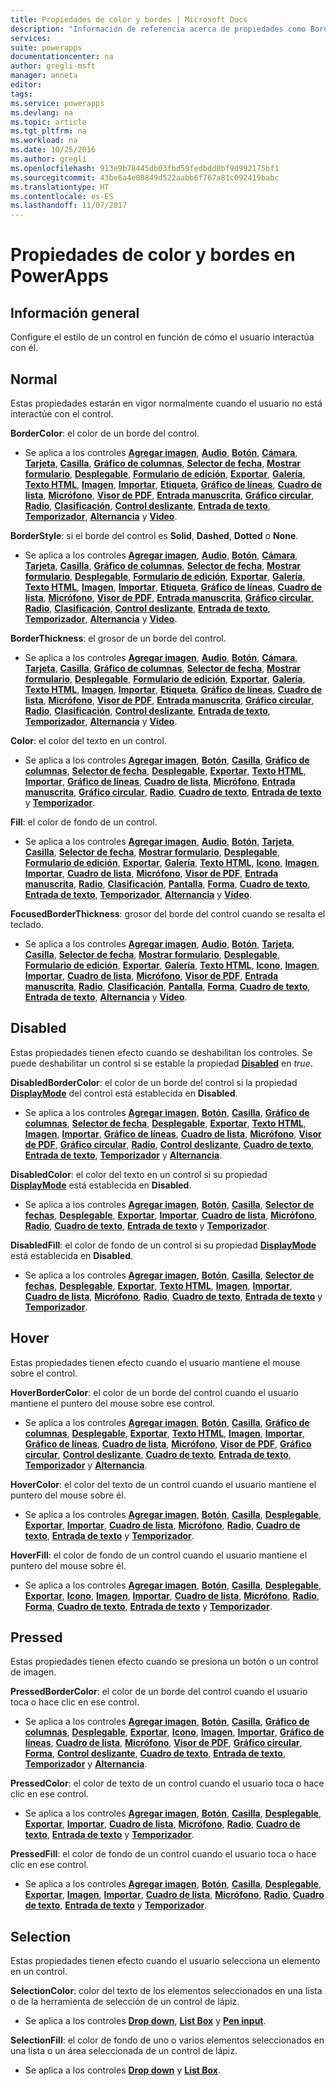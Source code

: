 ```yaml
---
title: Propiedades de color y bordes | Microsoft Docs
description: "Información de referencia acerca de propiedades como BorderColor, HoverBorderColor y PressedBorderColor"
services: 
suite: powerapps
documentationcenter: na
author: gregli-msft
manager: anneta
editor: 
tags: 
ms.service: powerapps
ms.devlang: na
ms.topic: article
ms.tgt_pltfrm: na
ms.workload: na
ms.date: 10/25/2016
ms.author: gregli
ms.openlocfilehash: 913e9b78445db03fbd59fedbdd0bf9d992175bf1
ms.sourcegitcommit: 43be6a4e08849d522aabb6f767a81c092419babc
ms.translationtype: HT
ms.contentlocale: es-ES
ms.lasthandoff: 11/07/2017
---
```

# <a name="color-and-border-properties-in-powerapps"></a>Propiedades de color y bordes en PowerApps
## <a name="overview"></a>Información general
Configure el estilo de un control en función de cómo el usuario interactúa con él.

## <a name="normal"></a>Normal
Estas propiedades estarán en vigor normalmente cuando el usuario no está interactúe con el control.

**BorderColor**: el color de un borde del control.

* Se aplica a los controles **[Agregar imagen](control-add-picture.md)**, **[Audio](control-audio-video.md)**, **[Botón](control-button.md)**, **[Cámara](control-camera.md)**, **[Tarjeta](control-card.md)**, **[Casilla](control-check-box.md)**, **[Gráfico de columnas](control-column-line-chart.md)**, **[Selector de fecha](control-date-picker.md)**, **[Mostrar formulario](control-form-detail.md)**, **[Desplegable](control-drop-down.md)**, **[Formulario de edición](control-form-detail.md)**, **[Exportar](control-export-import.md)**, **[Galería](control-gallery.md)**, **[Texto HTML](control-html-text.md)**, **[Imagen](control-image.md)**, **[Importar](control-export-import.md)**, **[Etiqueta](control-text-box.md)**, **[Gráfico de líneas](control-column-line-chart.md)**, **[Cuadro de lista](control-list-box.md)**, **[Micrófono](control-microphone.md)**, **[Visor de PDF](control-pdf-viewer.md)**, **[Entrada manuscrita](control-pen-input.md)**, **[Gráfico circular](control-pie-chart.md)**, **[Radio](control-radio.md)**, **[Clasificación](control-rating.md)**, **[Control deslizante](control-slider.md)**, **[Entrada de texto](control-text-input.md)**, **[Temporizador](control-timer.md)**, **[Alternancia](control-toggle.md)** y **[Video](control-audio-video.md)**.

**BorderStyle**: si el borde del control es **Solid**, **Dashed**, **Dotted** o **None**.

* Se aplica a los controles **[Agregar imagen](control-add-picture.md)**, **[Audio](control-audio-video.md)**, **[Botón](control-button.md)**, **[Cámara](control-camera.md)**, **[Tarjeta](control-card.md)**, **[Casilla](control-check-box.md)**, **[Gráfico de columnas](control-column-line-chart.md)**, **[Selector de fecha](control-date-picker.md)**, **[Mostrar formulario](control-form-detail.md)**, **[Desplegable](control-drop-down.md)**, **[Formulario de edición](control-form-detail.md)**, **[Exportar](control-export-import.md)**, **[Galería](control-gallery.md)**, **[Texto HTML](control-html-text.md)**, **[Imagen](control-image.md)**, **[Importar](control-export-import.md)**, **[Etiqueta](control-text-box.md)**, **[Gráfico de líneas](control-column-line-chart.md)**, **[Cuadro de lista](control-list-box.md)**, **[Micrófono](control-microphone.md)**, **[Visor de PDF](control-pdf-viewer.md)**, **[Entrada manuscrita](control-pen-input.md)**, **[Gráfico circular](control-pie-chart.md)**, **[Radio](control-radio.md)**, **[Clasificación](control-rating.md)**, **[Control deslizante](control-slider.md)**, **[Entrada de texto](control-text-input.md)**, **[Temporizador](control-timer.md)**, **[Alternancia](control-toggle.md)** y **[Video](control-audio-video.md)**.

**BorderThickness**: el grosor de un borde del control.

* Se aplica a los controles **[Agregar imagen](control-add-picture.md)**, **[Audio](control-audio-video.md)**, **[Botón](control-button.md)**, **[Cámara](control-camera.md)**, **[Tarjeta](control-card.md)**, **[Casilla](control-check-box.md)**, **[Gráfico de columnas](control-column-line-chart.md)**, **[Selector de fecha](control-date-picker.md)**, **[Mostrar formulario](control-form-detail.md)**, **[Desplegable](control-drop-down.md)**, **[Formulario de edición](control-form-detail.md)**, **[Exportar](control-export-import.md)**, **[Galería](control-gallery.md)**, **[Texto HTML](control-html-text.md)**, **[Imagen](control-image.md)**, **[Importar](control-export-import.md)**, **[Etiqueta](control-text-box.md)**, **[Gráfico de líneas](control-column-line-chart.md)**, **[Cuadro de lista](control-list-box.md)**, **[Micrófono](control-microphone.md)**, **[Visor de PDF](control-pdf-viewer.md)**, **[Entrada manuscrita](control-pen-input.md)**, **[Gráfico circular](control-pie-chart.md)**, **[Radio](control-radio.md)**, **[Clasificación](control-rating.md)**, **[Control deslizante](control-slider.md)**, **[Entrada de texto](control-text-input.md)**, **[Temporizador](control-timer.md)**, **[Alternancia](control-toggle.md)** y **[Video](control-audio-video.md)**.

**Color**: el color del texto en un control.

* Se aplica a los controles **[Agregar imagen](control-add-picture.md)**, **[Botón](control-button.md)**, **[Casilla](control-check-box.md)**, **[Gráfico de columnas](control-column-line-chart.md)**, **[Selector de fecha](control-date-picker.md)**, **[Desplegable](control-drop-down.md)**, **[Exportar](control-export-import.md)**, **[Texto HTML](control-html-text.md)**, **[Importar](control-export-import.md)**, **[Gráfico de líneas](control-text-box.md)**, **[Cuadro de lista](control-column-line-chart.md)**, **[Micrófono](control-list-box.md)**, **[Entrada manuscrita](control-microphone.md)**, **[Gráfico circular](control-pen-input.md)**, **[Radio](control-pie-chart.md)**, **[Cuadro de texto](control-radio.md)**, **[Entrada de texto](control-text-input.md)** y **[Temporizador](control-timer.md)**.

**Fill**: el color de fondo de un control.

* Se aplica a los controles **[Agregar imagen](control-add-picture.md)**, **[Audio](control-audio-video.md)**, **[Botón](control-button.md)**, **[Tarjeta](control-card.md)**, **[Casilla](control-check-box.md)**, **[Selector de fecha](control-date-picker.md)**, **[Mostrar formulario](control-form-detail.md)**, **[Desplegable](control-drop-down.md)**, **[Formulario de edición](control-form-detail.md)**, **[Exportar](control-export-import.md)**, **[Galería](control-gallery.md)**, **[Texto HTML](control-html-text.md)**, **[Icono](control-shapes-icons.md)**, **[Imagen](control-image.md)**, **[Importar](control-export-import.md)**, **[Cuadro de lista](control-text-box.md)**, **[Micrófono](control-list-box.md)**, **[Visor de PDF](control-microphone.md)**, **[Entrada manuscrita](control-pdf-viewer.md)**, **[Radio](control-pen-input.md)**, **[Clasificación](control-radio.md)**, **[Pantalla](control-rating.md)**, **[Forma](control-screen.md)**, **[Cuadro de texto](control-shapes-icons.md)**, **[Entrada de texto](control-text-input.md)**, **[Temporizador](control-timer.md)**, **[Alternancia](control-toggle.md)** y **[Vídeo](control-audio-video.md)**.

**FocusedBorderThickness**: grosor del borde del control cuando se resalta el teclado.

* Se aplica a los controles **[Agregar imagen](control-add-picture.md)**, **[Audio](control-audio-video.md)**, **[Botón](control-button.md)**, **[Tarjeta](control-card.md)**, **[Casilla](control-check-box.md)**, **[Selector de fecha](control-date-picker.md)**, **[Mostrar formulario](control-form-detail.md)**, **[Desplegable](control-drop-down.md)**, **[Formulario de edición](control-form-detail.md)**, **[Exportar](control-export-import.md)**, **[Galería](control-gallery.md)**, **[Texto HTML](control-html-text.md)**, **[Icono](control-shapes-icons.md)**, **[Imagen](control-image.md)**, **[Importar](control-export-import.md)**, **[Cuadro de lista](control-text-box.md)**, **[Micrófono](control-list-box.md)**, **[Visor de PDF](control-microphone.md)**, **[Entrada manuscrita](control-pdf-viewer.md)**, **[Radio](control-pen-input.md)**, **[Clasificación](control-radio.md)**, **[Pantalla](control-rating.md)**, **[Forma](control-screen.md)**, **[Cuadro de texto](control-shapes-icons.md)**, **[Entrada de texto](control-text-input.md)**, **[Alternancia](control-toggle.md)** y **[Vídeo](control-audio-video.md)**.

## <a name="disabled"></a>Disabled
Estas propiedades tienen efecto cuando se deshabilitan los controles.  Se puede deshabilitar un control si se estable la propiedad **[Disabled](properties-core.md)** en *true*.

**DisabledBorderColor**: el color de un borde del control si la propiedad **[DisplayMode](properties-core.md)** del control está establecida en **Disabled**.

* Se aplica a los controles **[Agregar imagen](control-add-picture.md)**, **[Botón](control-button.md)**, **[Casilla](control-check-box.md)**, **[Gráfico de columnas](control-column-line-chart.md)**, **[Selector de fecha](control-date-picker.md)**, **[Desplegable](control-drop-down.md)**, **[Exportar](control-export-import.md)**, **[Texto HTML](control-html-text.md)**, **[Imagen](control-image.md)**, **[Importar](control-export-import.md)**, **[Gráfico de líneas](control-text-box.md)**, **[Cuadro de lista](control-column-line-chart.md)**, **[Micrófono](control-list-box.md)**, **[Visor de PDF](control-microphone.md)**, **[Gráfico circular](control-pdf-viewer.md)**, **[Radio](control-pie-chart.md)**, **[Control deslizante](control-radio.md)**, **[Cuadro de texto](control-slider.md)**, **[Entrada de texto](control-text-input.md)**, **[Temporizador](control-timer.md)** y **[Alternancia](control-toggle.md)**.

**DisabledColor**: el color del texto en un control si su propiedad **[DisplayMode](properties-core.md)** está establecida en **Disabled**.

* Se aplica a los controles **[Agregar imagen](control-add-picture.md)**, **[Botón](control-button.md)**, **[Casilla](control-check-box.md)**, **[Selector de fechas](control-date-picker.md)**, **[Desplegable](control-drop-down.md)**, **[Exportar](control-export-import.md)**, **[Importar](control-export-import.md)**, **[Cuadro de lista](control-text-box.md)**, **[Micrófono](control-list-box.md)**, **[Radio](control-microphone.md)**, **[Cuadro de texto](control-radio.md)**, **[Entrada de texto](control-text-input.md)** y **[Temporizador](control-timer.md)**.

**DisabledFill**: el color de fondo de un control si su propiedad **[DisplayMode](properties-core.md)** está establecida en **Disabled**.

* Se aplica a los controles **[Agregar imagen](control-add-picture.md)**, **[Botón](control-button.md)**, **[Casilla](control-check-box.md)**, **[Selector de fechas](control-date-picker.md)**, **[Desplegable](control-drop-down.md)**, **[Exportar](control-export-import.md)**, **[Texto HTML](control-html-text.md)**, **[Imagen](control-image.md)**, **[Importar](control-export-import.md)**, **[Cuadro de lista](control-text-box.md)**, **[Micrófono](control-list-box.md)**, **[Radio](control-microphone.md)**, **[Cuadro de texto](control-radio.md)**, **[Entrada de texto](control-text-input.md)** y **[Temporizador](control-timer.md)**.

## <a name="hover"></a>Hover
Estas propiedades tienen efecto cuando el usuario mantiene el mouse sobre el control.

**HoverBorderColor**: el color de un borde del control cuando el usuario mantiene el puntero del mouse sobre ese control.

* Se aplica a los controles **[Agregar imagen](control-add-picture.md)**, **[Botón](control-button.md)**, **[Casilla](control-check-box.md)**, **[Gráfico de columnas](control-column-line-chart.md)**, **[Desplegable](control-drop-down.md)**, **[Exportar](control-export-import.md)**, **[Texto HTML](control-html-text.md)**, **[Imagen](control-image.md)**, **[Importar](control-export-import.md)**, **[Gráfico de líneas](control-text-box.md)**, **[Cuadro de lista](control-column-line-chart.md)**, **[Micrófono](control-list-box.md)**, **[Visor de PDF](control-microphone.md)**, **[Gráfico circular](control-pdf-viewer.md)**, **[Control deslizante](control-pie-chart.md)**, **[Cuadro de texto](control-slider.md)**, **[Entrada de texto](control-text-input.md)**, **[Temporizador](control-timer.md)** y **[Alternancia](control-toggle.md)**.

**HoverColor**: el color del texto de un control cuando el usuario mantiene el puntero del mouse sobre él.

* Se aplica a los controles **[Agregar imagen](control-add-picture.md)**, **[Botón](control-button.md)**, **[Casilla](control-check-box.md)**, **[Desplegable](control-drop-down.md)**, **[Exportar](control-export-import.md)**, **[Importar](control-export-import.md)**, **[Cuadro de lista](control-text-box.md)**, **[Micrófono](control-list-box.md)**, **[Radio](control-microphone.md)**, **[Cuadro de texto](control-radio.md)**, **[Entrada de texto](control-text-input.md)** y **[Temporizador](control-timer.md)**.

**HoverFill**: el color de fondo de un control cuando el usuario mantiene el puntero del mouse sobre él.

* Se aplica a los controles **[Agregar imagen](control-add-picture.md)**, **[Botón](control-button.md)**, **[Casilla](control-check-box.md)**, **[Desplegable](control-drop-down.md)**, **[Exportar](control-export-import.md)**, **[Icono](control-shapes-icons.md)**, **[Imagen](control-image.md)**, **[Importar](control-export-import.md)**, **[Cuadro de lista](control-text-box.md)**, **[Micrófono](control-list-box.md)**, **[Radio](control-microphone.md)**, **[Forma](control-radio.md)**, **[Cuadro de texto](control-shapes-icons.md)**, **[Entrada de texto](control-text-input.md)** y **[Temporizador](control-timer.md)**.

## <a name="pressed"></a>Pressed
Estas propiedades tienen efecto cuando se presiona un botón o un control de imagen.

**PressedBorderColor**: el color de un borde del control cuando el usuario toca o hace clic en ese control.

* Se aplica a los controles **[Agregar imagen](control-add-picture.md)**, **[Botón](control-button.md)**, **[Casilla](control-check-box.md)**, **[Gráfico de columnas](control-column-line-chart.md)**, **[Desplegable](control-drop-down.md)**, **[Exportar](control-export-import.md)**, **[Icono](control-shapes-icons.md)**, **[Imagen](control-image.md)**, **[Importar](control-export-import.md)**, **[Gráfico de líneas](control-text-box.md)**, **[Cuadro de lista](control-column-line-chart.md)**, **[Micrófono](control-list-box.md)**, **[Visor de PDF](control-microphone.md)**, **[Gráfico circular](control-pdf-viewer.md)**, **[Forma](control-pie-chart.md)**, **[Control deslizante](control-shapes-icons.md)**, **[Cuadro de texto](control-slider.md)**, **[Entrada de texto](control-text-input.md)**, **[Temporizador](control-timer.md)** y **[Alternancia](control-toggle.md)**.

**PressedColor**: el color de texto de un control cuando el usuario toca o hace clic en ese control.

* Se aplica a los controles **[Agregar imagen](control-add-picture.md)**, **[Botón](control-button.md)**, **[Casilla](control-check-box.md)**, **[Desplegable](control-drop-down.md)**, **[Exportar](control-export-import.md)**, **[Importar](control-export-import.md)**, **[Cuadro de lista](control-text-box.md)**, **[Micrófono](control-list-box.md)**, **[Radio](control-microphone.md)**, **[Cuadro de texto](control-radio.md)**, **[Entrada de texto](control-text-input.md)** y **[Temporizador](control-timer.md)**.

**PressedFill**: el color de fondo de un control cuando el usuario toca o hace clic en ese control.

* Se aplica a los controles **[Agregar imagen](control-add-picture.md)**, **[Botón](control-button.md)**, **[Casilla](control-check-box.md)**, **[Desplegable](control-drop-down.md)**, **[Exportar](control-export-import.md)**, **[Imagen](control-image.md)**, **[Importar](control-export-import.md)**, **[Cuadro de lista](control-text-box.md)**, **[Micrófono](control-list-box.md)**, **[Radio](control-microphone.md)**, **[Cuadro de texto](control-radio.md)**, **[Entrada de texto](control-text-input.md)** y **[Temporizador](control-timer.md)**.

## <a name="selection"></a>Selection
Estas propiedades tienen efecto cuando el usuario selecciona un elemento en un control.

**SelectionColor**: color del texto de los elementos seleccionados en una lista o de la herramienta de selección de un control de lápiz.

* Se aplica a los controles **[Drop down](control-drop-down.md)**, **[List Box](control-list-box.md)** y **[Pen input](control-pen-input.md)**.

**SelectionFill**: el color de fondo de uno o varios elementos seleccionados en una lista o un área seleccionada de un control de lápiz.

* Se aplica a los controles **[Drop down](control-drop-down.md)** y **[List Box](control-list-box.md)**.

